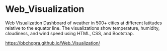 # Web_Visualization
Web Visualization Dashboard of weather in 500+ cities at different latitudes relative to the equator line. 
The visualizations show temperature, humidity, cloudiness, and wind speed using HTML, CSS, and Bootstrap.

https://bbchopra.github.io/Web_Visualization/
